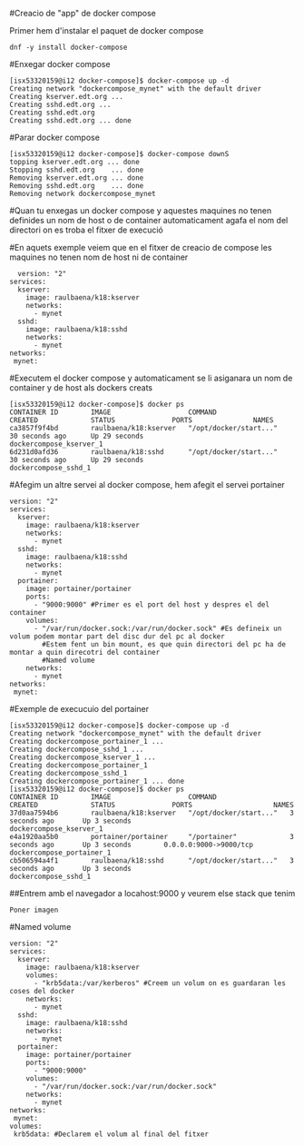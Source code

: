 #Creacio de "app" de docker compose

Primer hem d'instalar el paquet de docker compose

```
dnf -y install docker-compose

```

#Enxegar docker compose

```
[isx53320159@i12 docker-compose]$ docker-compose up -d
Creating network "dockercompose_mynet" with the default driver
Creating kserver.edt.org ... 
Creating sshd.edt.org ... 
Creating sshd.edt.org
Creating sshd.edt.org ... done
```
#Parar docker compose
```
[isx53320159@i12 docker-compose]$ docker-compose downS
topping kserver.edt.org ... done
Stopping sshd.edt.org    ... done
Removing kserver.edt.org ... done
Removing sshd.edt.org    ... done
Removing network dockercompose_mynet
```

#Quan tu enxegas un docker compose y aquestes maquines no tenen definides un nom de host o de container automaticament agafa el nom del directori on es troba el fitxer de execució

#En aquets exemple veiem que en el fitxer de creacio de compose les maquines no tenen nom de host ni de container

```
  version: "2"
services:
  kserver:
    image: raulbaena/k18:kserver
    networks:
      - mynet
  sshd:
    image: raulbaena/k18:sshd
    networks:
      - mynet        
networks:
 mynet:
```

#Executem el docker compose y automaticament se li asiganara un nom de container y de host als dockers creats

```
[isx53320159@i12 docker-compose]$ docker ps
CONTAINER ID        IMAGE                   COMMAND                  CREATED             STATUS              PORTS               NAMES
ca3857f9f4bd        raulbaena/k18:kserver   "/opt/docker/start..."   30 seconds ago      Up 29 seconds                           dockercompose_kserver_1
6d231d0afd36        raulbaena/k18:sshd      "/opt/docker/start..."   30 seconds ago      Up 29 seconds                           dockercompose_sshd_1
```

#Afegim un altre servei al docker compose, hem afegit el servei portainer
```
version: "2"
services:
  kserver:
    image: raulbaena/k18:kserver
    networks:
      - mynet
  sshd:
    image: raulbaena/k18:sshd
    networks:
      - mynet     
  portainer:
    image: portainer/portainer
    ports:
      - "9000:9000" #Primer es el port del host y despres el del container
    volumes:
      - "/var/run/docker.sock:/var/run/docker.sock" #Es defineix un volum podem montar part del disc dur del pc al docker
        #Estem fent un bin mount, es que quin directori del pc ha de montar a quin direcotri del container
        #Named volume
    networks:
      - mynet   
networks:
 mynet:
```

#Exemple de execucuio del portainer

```
[isx53320159@i12 docker-compose]$ docker-compose up -d
Creating network "dockercompose_mynet" with the default driver
Creating dockercompose_portainer_1 ... 
Creating dockercompose_sshd_1 ... 
Creating dockercompose_kserver_1 ... 
Creating dockercompose_portainer_1
Creating dockercompose_sshd_1
Creating dockercompose_portainer_1 ... done
[isx53320159@i12 docker-compose]$ docker ps
CONTAINER ID        IMAGE                   COMMAND                  CREATED             STATUS              PORTS                    NAMES
37d0aa7594b6        raulbaena/k18:kserver   "/opt/docker/start..."   3 seconds ago       Up 3 seconds                                 dockercompose_kserver_1
e4a1920aa5b0        portainer/portainer     "/portainer"             3 seconds ago       Up 3 seconds        0.0.0.0:9000->9000/tcp   dockercompose_portainer_1
cb506594a4f1        raulbaena/k18:sshd      "/opt/docker/start..."   3 seconds ago       Up 3 seconds                                 dockercompose_sshd_1
```

##Entrem amb el navegador a locahost:9000 y veurem else stack que tenim
```
Poner imagen
```

#Named volume

```
version: "2"
services:
  kserver:
    image: raulbaena/k18:kserver
    volumes: 
      - "krb5data:/var/kerberos" #Creem un volum on es guardaran les coses del docker
    networks:
      - mynet
  sshd:
    image: raulbaena/k18:sshd
    networks:
      - mynet     
  portainer:
    image: portainer/portainer
    ports:
      - "9000:9000"
    volumes:
      - "/var/run/docker.sock:/var/run/docker.sock"
    networks:
      - mynet   
networks:
 mynet:
volumes: 
 krb5data: #Declarem el volum al final del fitxer
```






